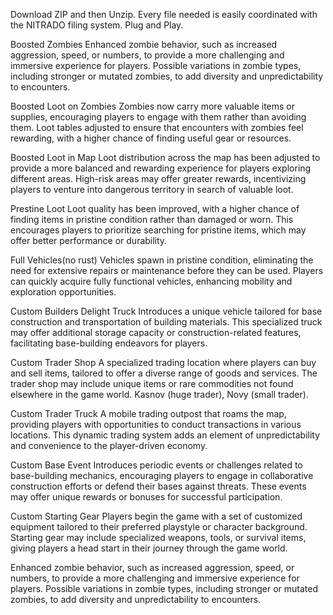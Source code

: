 Download ZIP and then Unzip. Every file needed is easily coordinated with the NITRADO filing system. Plug and Play.

Boosted Zombies
Enhanced zombie behavior, such as increased aggression, speed, or numbers, to provide a more challenging and immersive experience for players.
Possible variations in zombie types, including stronger or mutated zombies, to add diversity and unpredictability to encounters.

Boosted Loot on Zombies
Zombies now carry more valuable items or supplies, encouraging players to engage with them rather than avoiding them.
Loot tables adjusted to ensure that encounters with zombies feel rewarding, with a higher chance of finding useful gear or resources.

Boosted Loot in Map
Loot distribution across the map has been adjusted to provide a more balanced and rewarding experience for players exploring different areas.
High-risk areas may offer greater rewards, incentivizing players to venture into dangerous territory in search of valuable loot.

Prestine Loot
Loot quality has been improved, with a higher chance of finding items in pristine condition rather than damaged or worn.
This encourages players to prioritize searching for pristine items, which may offer better performance or durability.

Full Vehicles(no rust)
Vehicles spawn in pristine condition, eliminating the need for extensive repairs or maintenance before they can be used.
Players can quickly acquire fully functional vehicles, enhancing mobility and exploration opportunities.

Custom Builders Delight Truck
Introduces a unique vehicle tailored for base construction and transportation of building materials.
This specialized truck may offer additional storage capacity or construction-related features, facilitating base-building endeavors for players.

Custom Trader Shop
A specialized trading location where players can buy and sell items, tailored to offer a diverse range of goods and services.
The trader shop may include unique items or rare commodities not found elsewhere in the game world. Kasnov (huge trader), Novy (small trader).

Custom Trader Truck
A mobile trading outpost that roams the map, providing players with opportunities to conduct transactions in various locations.
This dynamic trading system adds an element of unpredictability and convenience to the player-driven economy.

Custom Base Event
Introduces periodic events or challenges related to base-building mechanics, encouraging players to engage in collaborative construction efforts or defend their bases against threats.
These events may offer unique rewards or bonuses for successful participation.

Custom Starting Gear
Players begin the game with a set of customized equipment tailored to their preferred playstyle or character background.
Starting gear may include specialized weapons, tools, or survival items, giving players a head start in their journey through the game world.

Enhanced zombie behavior, such as increased aggression, speed, or numbers, to provide a more challenging and immersive experience for players.
Possible variations in zombie types, including stronger or mutated zombies, to add diversity and unpredictability to encounters.
